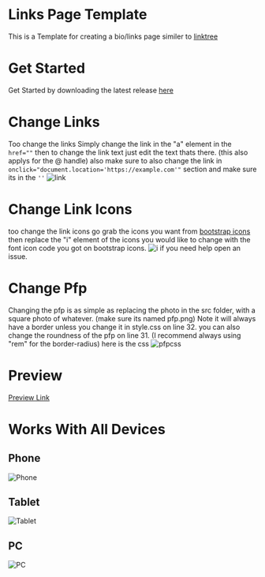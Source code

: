 # Links Page Template
This is a Template for creating a bio/links page similer to [linktree](https://linktr.ee)

# Get Started
Get Started by downloading the latest release [here](https://github.com/A53o/Links-Page-Template/releases/latest)

# Change Links
Too change the links Simply change the link in the "a" element in the `href=""` then to change the link text just edit the text thats there. (this also applys for the @ handle) also make sure to also change the link in `onclick="document.location='https://example.com'"` section and make sure its in the `''`
![link](https://i.imgur.com/1TnwOvN.png)

# Change Link Icons
too change the link icons go grab the icons you want from [bootstrap icons](https://icons.getbootstrap.com/) then replace the "i" element of the icons you would like to change with the font icon code you got on bootstrap icons.
![i](https://i.imgur.com/eaHz8Dq.png)
if you need help open an issue.

# Change Pfp
Changing the pfp is as simple as replacing the photo in the src folder, with a square photo of whatever. (make sure its named pfp.png) Note it will always have a border unless you change it in style.css on line 32. you can also change the roundness of the pfp on line 31. (I recommend always using "rem" for the border-radius)
here is the css
![pfpcss](https://i.imgur.com/zy3z3Ei.png)

# Preview
[Preview Link](https://a53o.github.io/Links-Page-Template/)

# Works With All Devices

## Phone

![Phone](https://i.imgur.com/kFSaFFV.png)

## Tablet

![Tablet](https://i.imgur.com/d8TwRrD.png)

## PC

![PC](https://i.imgur.com/iOoDHbd.png)

